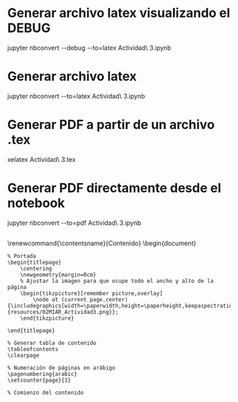 # Generar archivo latex visualizando el DEBUG
jupyter nbconvert --debug --to=latex Actividad\ 3.ipynb

# Generar archivo latex
jupyter nbconvert --to=latex Actividad\ 3.ipynb

# Generar PDF a partir de un archivo .tex
xelatex Actividad\ 3.tex

# Generar PDF directamente desde el notebook
jupyter nbconvert --to=pdf Actividad\ 3.ipynb


##
\renewcommand{\contentsname}{Contenido}
\begin{document}

    % Portada
    \begin{titlepage}
        \centering
        \newgeometry{margin=0cm}
        % Ajustar la imagen para que ocupe todo el ancho y alto de la página
        \begin{tikzpicture}[remember picture,overlay]
            \node at (current page.center) {\includegraphics[width=\paperwidth,height=\paperheight,keepaspectratio]{resources/02MIAR_Actividad3.png}};
        \end{tikzpicture}

    \end{titlepage}

    % Generar tabla de contenido
    \tableofcontents
    \clearpage

    % Numeración de páginas en arábigo
    \pagenumbering{arabic}
    \setcounter{page}{1} 

    % Comienzo del contenido

